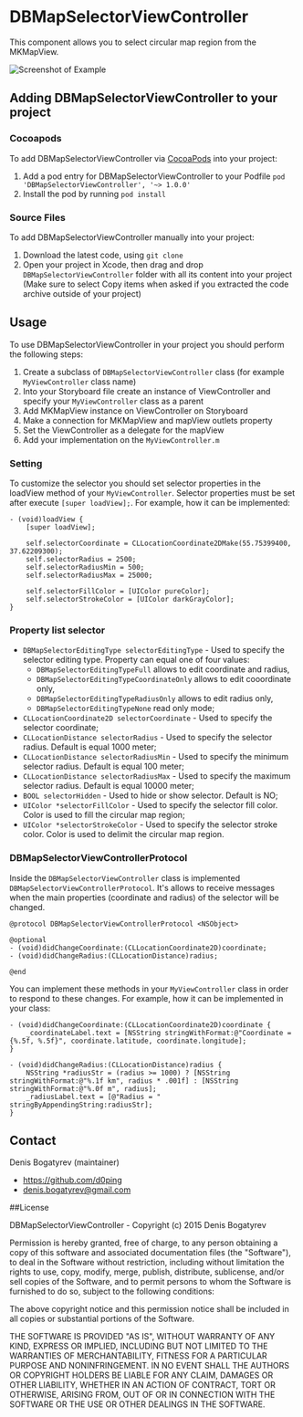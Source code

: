# DBMapSelectorViewController

This component allows you to select circular map region from the MKMapView.

![Screenshot of Example](https://github.com/d0ping/DBMapSelectorViewController/blob/develop/Example/Resources/Screenshot.jpg)

## Adding DBMapSelectorViewController to your project

### Cocoapods

To add DBMapSelectorViewController via [CocoaPods](http://cocoapods.org/) into your project:

1. Add a pod entry for DBMapSelectorViewController to your Podfile `pod 'DBMapSelectorViewController', '~> 1.0.0'`
2. Install the pod by running `pod install`

### Source Files

To add DBMapSelectorViewController manually into your project: 

1. Download the latest code, using `git clone`
2. Open your project in Xcode, then drag and drop `DBMapSelectorViewController` folder with all its content into your project (Make sure to select Copy items when asked if you extracted the code archive outside of your project)

## Usage

To use DBMapSelectorViewController in your project you should perform the following steps:

1. Create a subclass of `DBMapSelectorViewController` class (for example `MyViewController` class name)
2. Into your Storyboard file create an instance of ViewController and specify your `MyViewController` class as a parent
3. Add MKMapView instance on ViewController on Storyboard
4. Make a connection for MKMapView and mapView outlets property
5. Set the ViewController as a delegate for the mapView
6. Add your implementation on the `MyViewController.m`

### Setting

To customize the selector you should set selector properties in the loadView method of your `MyViewController`. Selector properties must be set after execute `[super loadView];`. For example, how it can be implemented:

```objc
- (void)loadView {
    [super loadView];

    self.selectorCoordinate = CLLocationCoordinate2DMake(55.75399400, 37.62209300);
    self.selectorRadius = 2500;
    self.selectorRadiusMin = 500;
    self.selectorRadiusMax = 25000;

    self.selectorFillColor = [UIColor pureColor];
    self.selectorStrokeColor = [UIColor darkGrayColor];
}
```

### Property list selector

- `DBMapSelectorEditingType selectorEditingType` - Used to specify the selector editing type. Property can equal one of four values:
  - `DBMapSelectorEditingTypeFull` allows to edit coordinate and radius,
  - `DBMapSelectorEditingTypeCoordinateOnly` allows to edit cooordinate only,
  - `DBMapSelectorEditingTypeRadiusOnly` allows to edit radius only,
  - `DBMapSelectorEditingTypeNone` read only mode;
- `CLLocationCoordinate2D selectorCoordinate` - Used to specify the selector coordinate;
- `CLLocationDistance selectorRadius` - Used to specify the selector radius. Default is equal 1000 meter;
- `CLLocationDistance selectorRadiusMin` - Used to specify the minimum selector radius. Default is equal 100 meter;
- `CLLocationDistance selectorRadiusMax` - Used to specify the maximum selector radius. Default is equal 10000 meter;
- `BOOL selectorHidden` - Used to hide or show selector. Default is NO;
- `UIColor *selectorFillColor` - Used to specify the selector fill color. Color is used to fill the circular map region;
- `UIColor *selectorStrokeColor` - Used to specify the selector stroke color. Color is used to delimit the circular map region.

### DBMapSelectorViewControllerProtocol

Inside the `DBMapSelectorViewController` class is implemented `DBMapSelectorViewControllerProtocol`. It's allows to receive messages when the main properties (coordinate and radius) of the selector will be changed.

```objc
@protocol DBMapSelectorViewControllerProtocol <NSObject>

@optional
- (void)didChangeCoordinate:(CLLocationCoordinate2D)coordinate;
- (void)didChangeRadius:(CLLocationDistance)radius;

@end
```

You can implement these methods in your `MyViewController` class in order to respond to these changes. For example, how it can be implemented in your class:

```objc
- (void)didChangeCoordinate:(CLLocationCoordinate2D)coordinate {
    _coordinateLabel.text = [NSString stringWithFormat:@"Coordinate = {%.5f, %.5f}", coordinate.latitude, coordinate.longitude];
}

- (void)didChangeRadius:(CLLocationDistance)radius {
    NSString *radiusStr = (radius >= 1000) ? [NSString stringWithFormat:@"%.1f km", radius * .001f] : [NSString stringWithFormat:@"%.0f m", radius];
    _radiusLabel.text = [@"Radius = " stringByAppendingString:radiusStr];
}
```

## Contact

Denis Bogatyrev (maintainer)

- https://github.com/d0ping
- denis.bogatyrev@gmail.com

##License

DBMapSelectorViewController - Copyright (c) 2015 Denis Bogatyrev

Permission is hereby granted, free of charge, to any person obtaining a copy of this software and associated documentation files (the "Software"), to deal in the Software without restriction, including without limitation the rights to use, copy, modify, merge, publish, distribute, sublicense, and/or sell copies of the Software, and to permit persons to whom the Software is furnished to do so, subject to the following conditions:

The above copyright notice and this permission notice shall be included in all copies or substantial portions of the Software.

THE SOFTWARE IS PROVIDED "AS IS", WITHOUT WARRANTY OF ANY KIND, EXPRESS OR IMPLIED, INCLUDING BUT NOT LIMITED TO THE WARRANTIES OF MERCHANTABILITY, FITNESS FOR A PARTICULAR PURPOSE AND NONINFRINGEMENT. IN NO EVENT SHALL THE AUTHORS OR COPYRIGHT HOLDERS BE LIABLE FOR ANY CLAIM, DAMAGES OR OTHER LIABILITY, WHETHER IN AN ACTION OF CONTRACT, TORT OR OTHERWISE, ARISING FROM, OUT OF OR IN CONNECTION WITH THE SOFTWARE OR THE USE OR OTHER DEALINGS IN THE SOFTWARE.